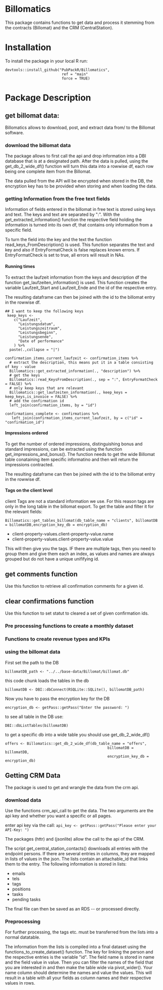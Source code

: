 # Billomatics
This package contains functions to get data and process it stemming from the contracts (Billomat) and the CRM (CentralStation).
# Installation

To install the package in your local R run: 

```
devtools::install_github("PubPackR/Billomatics",
                          ref = "main"
                          force = TRUE)
```
# Package Description

## get billomat data:

Billomatics allows to download, post, and extract data from/ to the Billomat software. 

### download the billomat data

The package allows to first call the api and drop information into a DBI database that is at a designated path. 
After the data is pulled, using the get_db_2_wide_df() function will turn this data into a rowwise df, each row being one complete item from the Billomat.

The data pulled from the API will be encrypted when stored in the DB, the encryption key has to be provided when storing and when loading the data.

### getting Information from the free text fields
Information of fields entered in the billomat in free text is stored using keys and text. The keys and text are separated by ":". With the get_extracted_information() function the respective field holding the information is turned into its own df, that contains only information from a specific field. 

To turn the field into the key and the text the function read_keys_FromDescription() is used. This function separates the text and key and also if EntryFormatCheck is false replaces known errors. If EntryFormatCheck is set to true, all errors will result in NAs.

#### Running times
To extract the laufzeit information from the keys and description df the function get_laufzeiten_information() is used. This function creates the variable Laufzeit_Start and Laufzeit_Ende and the id of the respective entry. 

The resulting dataframe can then be joined with the id to the billomat entry in the rowwise df.

```
## I want to keep the following keys 
 keep_keys <-
    c("Laufzeit",
      "Leistungsdatum",
      "Leistungszeitraum",
      "Leistungsbeginn",
      "Leistungsende",
      "Date of performance"
    ) %>% 
  paste(.,collapse = "|")

confirmation_items_current_laufzeit <- confirmation_items %>%  
  # extract the description, this means put it in a table consisting of key - value
  Billomatics::get_extracted_information(., "description") %>% 
  # get the keys
  Billomatics::read_KeysFromDescription(., sep = ":", EntryFormatCheck = FALSE) %>%
  # only keep keys that are relevant
  Billomatics::get_laufzeiten_information(., keep_keys = keep_keys,is_invoice = FALSE) %>% 
  # add the confirmation id
  left_join(confirmation_items, by = "id")

confirmations_complete <- confirmations %>%
   left_join(confirmation_items_current_laufzeit, by = c("id" = "confirmation_id")
```


#### Impressions ordered
To get the number of ordered impressions, distinguishing bonus and standard impressions, can be extracted using the function get_impressions_and_bonus(). The function needs to get the wide Billomat table conataining item specific informatino and then will return the impressions contracted. 

The resulting dataframe can then be joined with the id to the billomat entry in the rowwise df.

#### Tags on the client level
client Tags are not a standard information we use. For this reason tags are only in the long table in the billomat export. To get the table and filter it for the relevant fields:

```
Billomatics::get_tables_billomat(db_table_name = "clients", billomatDB = billomatDB,encryption_key_db = encryption_db)

```

- client-property-values.client-property-value.name
- client-property-values.client-property-value.value

This will then give you the tags. IF there are multiple tags, then you need to group them and give them each an index, as values and names are always grouped but do not have a unique unififying id.

## get comments function
Use this function to retrieve all confirmation comments for a given id.

## clear confirmations function 
Use this function to set statut to cleared a set of given confirmation ids.

### Pre processing functions to create a monthly dataset


### Functions to create revenue types and KPIs

### using the billomat data
First set the path to the DB

```billomatDB_path <- "../../base-data/Billomat/billomat.db"```

this code chunk loads the tables in the db

```billomatDB <- DBI::dbConnect(RSQLite::SQLite(), billomatDB_path)```

Now you have to pass the encryption key for the DB

```encryption_db <- getPass::getPass("Enter the password: ")```

to see all table in the DB use:

```DBI::dbListTables(billomatDB)```

to get a specific db into a wide table you should use get_db_2_wide_df()
```
offers <- Billomatics::get_db_2_wide_df(db_table_name = "offers",
                                               billomatDB = billomatDB,
                                               encryption_key_db = encryption_db)
```

## Getting CRM Data

The package is used to get and wrangle the data from the crm api.

### download data

Use the functions crm_api_call to get the data. The two arguments are the api key and whether you want a specific or all pages.

enter api key via the call:
```api_key <- getPass::getPass("Please enter your API-Key: ")```

The packages (httr)  and  (jsonlite) allow the call to the api of the CRM.

The script get_central_station_contacts() downloads all entries with the endpoint persons. If there are several entries in columns, they are mapped in lists of values in the json. The lists contain an attachable_id that links them to the entry. The following information is stored in lists:

- emails
- tels
- tags
- positions
- tasks
- pending tasks

The final file can then be saved as an RDS -- or processed directly.

### Preprocessing 
For further processing, the tags etc. must be transferred from the lists into a normal datatable.

The information from the lists is compiled into a final dataset using the functions_to_create_dataset() function. The key for linking the person and the respective entries is the variable "id".
The field name is stored in name and the field value in value. Then you can filter the names of the field that you are interested in and then make the table wide via pivot_wider(). Your name column should determine the names and value the values. This will result in a table with all your fields as column names and their respective values in rows.



